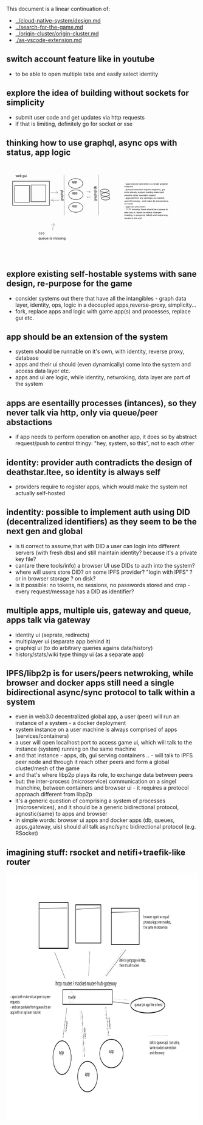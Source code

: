 
This document is a linear continuation of:

- [../cloud-native-system/design.md](../cloud-native-system/design.md)
- [../search-for-the-game.md](../search-for-the-game.md)
- [../origin-cluster/origin-cluster.md](../origin-cluster/origin-cluster.md)
- [./as-vscode-extension.md](./as-vscode-extension.md)

## switch account feature like in youtube

- to be able to open multiple tabs and easily select identity


## explore the idea of building without sockets for simplicity

- submit user code and get updates via http requests
- if that is limiting, definitely go for socket or sse

## thinking how to use graphql, async ops with status, app logic

<!-- <img height="512px" src="./svg/2020-10-16-graphql.svg"></img> -->
<div>
<?xml version="1.0" encoding="UTF-8" standalone="no"?>
<svg
   xmlns:dc="http://purl.org/dc/elements/1.1/"
   xmlns:cc="http://creativecommons.org/ns#"
   xmlns:rdf="http://www.w3.org/1999/02/22-rdf-syntax-ns#"
   xmlns:svg="http://www.w3.org/2000/svg"
   xmlns="http://www.w3.org/2000/svg"
   xmlns:sodipodi="http://sodipodi.sourceforge.net/DTD/sodipodi-0.dtd"
   xmlns:inkscape="http://www.inkscape.org/namespaces/inkscape"
   width="297mm"
   height="144mm"
   viewBox="0 0 297 144"
   version="1.1"
   id="svg8"
   sodipodi:docname="2020-10-16-graphql.svg"
   inkscape:version="1.0.1 (3bc2e813f5, 2020-09-07)">
  <defs
     id="defs2">
    <rect
       x="154.46326"
       y="81.494331"
       width="71.05986"
       height="45.127491"
       id="rect1096" />
    <rect
       x="49.04417"
       y="82.763191"
       width="81.197357"
       height="63.798897"
       id="rect1090" />
    <rect
       x="20.622807"
       y="79.218307"
       width="50.945824"
       height="16.812269"
       id="rect973" />
    <rect
       x="67.141853"
       y="102.27211"
       width="86.288086"
       height="14.411219"
       id="rect917" />
    <rect
       x="67.141853"
       y="102.27211"
       width="86.288086"
       height="14.411219"
       id="rect917-3" />
    <rect
       x="67.141853"
       y="102.27211"
       width="86.288086"
       height="14.411219"
       id="rect934" />
    <rect
       x="20.622807"
       y="79.218307"
       width="50.945824"
       height="16.812269"
       id="rect973-9" />
    <rect
       x="20.622807"
       y="79.218307"
       width="50.945824"
       height="16.812269"
       id="rect986" />
    <rect
       x="20.622807"
       y="79.218307"
       width="50.945824"
       height="16.812269"
       id="rect973-9-2" />
    <rect
       x="20.622807"
       y="79.218307"
       width="50.945824"
       height="16.812269"
       id="rect1028" />
    <rect
       x="20.622807"
       y="79.218307"
       width="50.945824"
       height="16.812269"
       id="rect973-9-9" />
    <rect
       x="20.622807"
       y="79.218307"
       width="50.945824"
       height="16.812269"
       id="rect1028-3" />
  </defs>
  <sodipodi:namedview
     id="base"
     pagecolor="#ffffff"
     bordercolor="#666666"
     borderopacity="1.0"
     inkscape:pageopacity="0.0"
     inkscape:pageshadow="2"
     inkscape:zoom="0.98994949"
     inkscape:cx="436.13714"
     inkscape:cy="382.2649"
     inkscape:document-units="mm"
     inkscape:current-layer="layer1"
     inkscape:document-rotation="0"
     showgrid="false"
     inkscape:snap-global="false"
     inkscape:window-width="1868"
     inkscape:window-height="1025"
     inkscape:window-x="0"
     inkscape:window-y="27"
     inkscape:window-maximized="1" />
  <metadata
     id="metadata5">
    <rdf:RDF>
      <cc:Work
         rdf:about="">
        <dc:format>image/svg+xml</dc:format>
        <dc:type
           rdf:resource="http://purl.org/dc/dcmitype/StillImage" />
        <dc:title></dc:title>
      </cc:Work>
    </rdf:RDF>
  </metadata>
  <g
     inkscape:label="Layer 1"
     inkscape:groupmode="layer"
     id="layer1">
    <rect
       style="fill:none;stroke:#000000;stroke-width:0.564999"
       id="rect839"
       width="57.060226"
       height="37.344112"
       x="9.7109137"
       y="27.194963" />
    <rect
       style="fill:none;stroke:#000000;stroke-width:0.564999"
       id="rect841"
       width="22.85029"
       height="25.823139"
       x="38.292198"
       y="33.027225" />
    <rect
       style="fill:none;stroke:#000000;stroke-width:0.564999"
       id="rect841-3"
       width="22.85029"
       height="25.823139"
       x="12.967746"
       y="33.822956" />
    <path
       style="fill:none;stroke:#000000;stroke-width:0.264583px;stroke-linecap:butt;stroke-linejoin:miter;stroke-opacity:1"
       d="m 68.89022,44.964852 11.081182,-0.02835 -2.88373,-3.166626"
       id="path864" />
    <path
       style="fill:none;stroke:#000000;stroke-width:0.264583px;stroke-linecap:butt;stroke-linejoin:miter;stroke-opacity:1"
       d="m 79.588949,44.895849 -2.247995,1.213337"
       id="path866" />
    <path
       style="fill:none;stroke:#000000;stroke-width:0.264583px;stroke-linecap:butt;stroke-linejoin:miter;stroke-opacity:1"
       d="m 89.480603,17.718014 0.184513,62.435164"
       id="path868" />
    <ellipse
       style="fill:none;stroke:#000000;stroke-width:0.564999"
       id="path870"
       cx="107.44389"
       cy="30.664761"
       rx="11.239231"
       ry="7.5885572" />
    <path
       style="fill:none;stroke:#000000;stroke-width:0.264583px;stroke-linecap:butt;stroke-linejoin:miter;stroke-opacity:1"
       d="M 82.508689,56.526808 69.010344,56.716996 73.02595,53.874838"
       id="path876" />
    <path
       style="fill:none;stroke:#000000;stroke-width:0.264583px;stroke-linecap:butt;stroke-linejoin:miter;stroke-opacity:1"
       d="m 70.989713,56.876777 2.606985,2.385351"
       id="path878" />
    <path
       style="fill:none;stroke:#000000;stroke-width:0.264583px;stroke-linecap:butt;stroke-linejoin:miter;stroke-opacity:1"
       d="m 142.50145,16.95581 0.52216,63.031334"
       id="path880" />
    <ellipse
       style="fill:none;stroke:#000000;stroke-width:0.564999"
       id="path882"
       cx="152.39474"
       cy="41.88982"
       rx="6.4041286"
       ry="2.5093119" />
    <ellipse
       style="fill:none;stroke:#000000;stroke-width:0.564999"
       id="path882-6"
       cx="153.28171"
       cy="47.74548"
       rx="6.4041286"
       ry="2.5093119" />
    <ellipse
       style="fill:none;stroke:#000000;stroke-width:0.564999"
       id="path882-7"
       cx="153.99667"
       cy="53.7136"
       rx="6.4041286"
       ry="2.5093119" />
    <path
       style="fill:none;stroke:#000000;stroke-width:0.264583px;stroke-linecap:butt;stroke-linejoin:miter;stroke-opacity:1"
       d="m 145.34933,41.481439 2.11188,13.587675"
       id="path911" />
    <path
       style="fill:none;stroke:#000000;stroke-width:0.264583px;stroke-linecap:butt;stroke-linejoin:miter;stroke-opacity:1"
       d="m 159.32621,41.353148 1.11836,13.844693"
       id="path913" />
    <text
       xml:space="preserve"
       id="text915"
       style="font-style:normal;font-weight:normal;font-size:4.93889px;line-height:1.25;font-family:sans-serif;white-space:pre;shape-inside:url(#rect917);fill:#000000;fill-opacity:1;stroke:none;"
       transform="rotate(-90,53.005461,71.564059)"><tspan
         x="67.142578"
         y="106.64124"><tspan
           style="shape-inside:url(#rect917)">graphql</tspan></tspan></text>
    <text
       xml:space="preserve"
       id="text915-5"
       style="font-style:normal;font-weight:normal;font-size:4.93889px;line-height:1.25;font-family:sans-serif;white-space:pre;shape-inside:url(#rect917-3);fill:#000000;fill-opacity:1;stroke:none;"
       transform="rotate(-90,78.998328,45.964121)"><tspan
         x="67.142578"
         y="106.64124"><tspan
           style="shape-inside:url(#rect917-3)">graphql db </tspan></tspan></text>
    <text
       xml:space="preserve"
       id="text971"
       style="font-style:normal;font-weight:normal;font-size:4.93889px;line-height:1.25;font-family:sans-serif;white-space:pre;shape-inside:url(#rect973);fill:#000000;fill-opacity:1;stroke:none;"
       transform="translate(-6.1859343,-63.240361)"><tspan
         x="20.623047"
         y="83.58851"><tspan
           style="shape-inside:url(#rect973)">web gui</tspan></tspan></text>
    <text
       xml:space="preserve"
       id="text971-1"
       style="font-style:normal;font-weight:normal;font-size:4.93889px;line-height:1.25;font-family:sans-serif;white-space:pre;shape-inside:url(#rect973-9);fill:#000000;fill-opacity:1;stroke:none;"
       transform="translate(80.88729,-53.623462)"><tspan
         x="20.623047"
         y="83.58851"><tspan>app</tspan></tspan></text>
    <ellipse
       style="fill:none;stroke:#000000;stroke-width:0.564999"
       id="path870-7"
       cx="107.84216"
       cy="48.040855"
       rx="11.239231"
       ry="7.5885572" />
    <text
       xml:space="preserve"
       id="text971-1-0"
       style="font-style:normal;font-weight:normal;font-size:4.93889px;line-height:1.25;font-family:sans-serif;white-space:pre;shape-inside:url(#rect973-9-2);fill:#000000;fill-opacity:1;stroke:none;"
       transform="translate(81.285557,-36.247365)"><tspan
         x="20.623047"
         y="83.58851"><tspan>app</tspan></tspan></text>
    <ellipse
       style="fill:none;stroke:#000000;stroke-width:0.564999"
       id="path870-6"
       cx="107.69133"
       cy="67.676353"
       rx="11.239231"
       ry="7.5885572" />
    <text
       xml:space="preserve"
       id="text971-1-06"
       style="font-style:normal;font-weight:normal;font-size:4.93889px;line-height:1.25;font-family:sans-serif;white-space:pre;shape-inside:url(#rect973-9-9);fill:#000000;fill-opacity:1;stroke:none;"
       transform="translate(81.134726,-16.611867)"><tspan
         x="20.623047"
         y="83.58851"><tspan>app</tspan></tspan></text>
    <path
       style="fill:none;stroke:#000000;stroke-width:0.264583px;stroke-linecap:butt;stroke-linejoin:miter;stroke-opacity:1"
       d="m 124.52555,43.516377 h 5.80202"
       id="path1070" />
    <path
       style="fill:none;stroke:#000000;stroke-width:0.264583px;stroke-linecap:butt;stroke-linejoin:miter;stroke-opacity:1"
       d="m 125.23799,51.97671 5.52818,-0.371277"
       id="path1072" />
    <path
       style="fill:none;stroke:#000000;stroke-width:0.264583px;stroke-linecap:butt;stroke-linejoin:miter;stroke-opacity:1"
       d="m 128.61872,41.972946 0.75595,1.389775"
       id="path1074" />
    <path
       style="fill:none;stroke:#000000;stroke-width:0.264583px;stroke-linecap:butt;stroke-linejoin:miter;stroke-opacity:1"
       d="M 128.60271,44.843223 130.2556,43.73459"
       id="path1076" />
    <path
       style="fill:none;stroke:#000000;stroke-width:0.264583px;stroke-linecap:butt;stroke-linejoin:miter;stroke-opacity:1"
       d="m 125.98709,50.264779 -0.89449,1.240888"
       id="path1078" />
    <path
       style="fill:none;stroke:#000000;stroke-width:0.264583px;stroke-linecap:butt;stroke-linejoin:miter;stroke-opacity:1"
       d="m 125.34017,52.24658 1.04026,1.360127"
       id="path1080" />
    <text
       xml:space="preserve"
       id="text1088"
       style="font-style:normal;font-weight:normal;font-size:3.52778px;line-height:1.25;font-family:sans-serif;white-space:pre;shape-inside:url(#rect1090);fill:#000000;fill-opacity:1;stroke:none;"
       transform="translate(133.8665,-53.537174)"><tspan
         x="49.044922"
         y="85.88493"><tspan
           style="font-size:3.52778px">- apps expose operations as single graphql </tspan></tspan><tspan
         x="49.044922"
         y="90.294659"><tspan
           style="font-size:3.52778px">endpoint
</tspan></tspan><tspan
         x="49.044922"
         y="94.704388"><tspan
           style="font-size:3.52778px">- query/transaction request happens, gui </tspan></tspan><tspan
         x="49.044922"
         y="99.114117"><tspan
           style="font-size:3.52778px">tools already support loading state (and </tspan></tspan><tspan
         x="49.044922"
         y="103.52385"><tspan
           style="font-size:3.52778px">possibly other operation states)
</tspan></tspan><tspan
         x="49.044922"
         y="107.93358"><tspan
           style="font-size:3.52778px">- apps perform any ops/logic as needed, </tspan></tspan><tspan
         x="49.044922"
         y="112.3433"><tspan
           style="font-size:3.52778px">asynchronously - and make db transactions, </tspan></tspan><tspan
         x="49.044922"
         y="116.75303"><tspan
           style="font-size:3.52778px">as usual
</tspan></tspan><tspan
         x="49.044922"
         y="121.16276"><tspan
           style="font-size:3.52778px">- apps are processes
</tspan></tspan><tspan
         x="49.044922"
         y="125.57249"><tspan
           style="font-size:3.52778px">- ???!!! missing: there should be a queue to </tspan></tspan><tspan
         x="49.044922"
         y="129.98222"><tspan
           style="font-size:3.52778px">take ops in, report op status changes </tspan></tspan><tspan
         x="49.044922"
         y="134.39195"><tspan
           style="font-size:3.52778px">(loading, in porgress, failed) and reqturning </tspan></tspan><tspan
         x="49.044922"
         y="138.80168"><tspan
           style="font-size:3.52778px">results in the end</tspan></tspan></text>
    <text
       xml:space="preserve"
       id="text1094"
       style="font-style:normal;font-weight:normal;font-size:5.64444px;line-height:1.25;font-family:sans-serif;white-space:pre;shape-inside:url(#rect1096);fill:#000000;fill-opacity:1;stroke:none;"
       transform="translate(-104.66505,23.691574)"><tspan
         x="154.46289"
         y="86.488147"><tspan
           style="shape-inside:url(#rect1096)">???
</tspan></tspan><tspan
         x="154.46289"
         y="93.543697"><tspan
           style="shape-inside:url(#rect1096)">queue is missing </tspan></tspan></text>
    <path
       style="fill:none;stroke:#000000;stroke-width:0.264583px;stroke-linecap:butt;stroke-linejoin:miter;stroke-opacity:1"
       d="m 73.033405,93.459606 -1.334651,9.319084"
       id="path1100" />
    <path
       style="fill:none;stroke:#000000;stroke-width:0.264583px;stroke-linecap:butt;stroke-linejoin:miter;stroke-opacity:1"
       d="m 69.969575,95.190952 3.208687,-2.861273 2.666318,4.312676"
       id="path1102" />
  </g>
</svg>
</div>

## explore existing self-hostable systems with sane design, re-purpose for the game

- consider systems out there that have all the intangibles - graph data layer, identity, ops, logic in a decoupled apps,reverse-proxy, simplicity...
- fork, replace apps and logic with game app(s) and processes, replace gui etc.

## app should be an extension of the system

- system should be runnable on it's own, with identity, reverse proxy, database
- apps and their ui should (even dynamically) come into the system and access data layer etc.
- apps and ui are logic, while identity, netwroking, data layer are part of the system


## apps are esentailly processes (intances), so they never talk via http, only via queue/peer abstactions

- if app needs to perform operation on another app, it does so by abstract request/push to *central* thingy: "hey, system, so this", not to each other

## identity: provider auth contradicts the design of deathstar.ltee, so identity is always self

- providers require to register apps, which would make the system not actually self-hosted

## indentity: possible to implement auth using DID (decentralized identifiers) as they seem to be the next gen and global

- is ti correct to assume,that with DID a user can login into different servers (with fresh dbs) and still maintain identity? because it's a private key file?
- can(are there tools/info) a browser UI use DIDs to auth into the system?
- where will users store DID? on some IPFS provider? "login with IPFS" ? or in browser storage ? on disk?
- is it possible: no tokens, no sessions, no passwords stored and crap - every request/message has a DID as identifier?  

## multiple apps, multiple uis, gateway and queue, apps talk via gateway

- identity ui (seprate, redirects)
- multiplayer ui (separate app behind it)
- graphiql ui (to do arbitrary queries agains data/history)
- history/stats/wiki type thingy ui (as a separate app)

## IPFS/libp2p is for users/peers netwroking, while browser and docker apps still need a single bidirectional async/sync protocol to talk within a system

- even in web3.0 decentralized global app, a user (peer) will run an instance of a system - a docker deployment
- system instance on a user machine is always comprised of apps (services/containers)
- a user will open localhost:port to access game ui, which will talk to the instance (system) running on the same machine
- and that instance - apps, db, gui serving containers .. - will talk to IPFS peer node and through it reach other peers and form a global cluster/mesh of the game
- and that's where libp2p plays its role, to exchange data between peers
- but: the inter-process (microservice) communication on a singel manchine, between containers and browser ui - it requires a protocol approach different from libp2p
- it's a generic question of comprising a system of processes (microservices), and it should be a generic bidirectional protocol, agnostic(same) to apps and browser
- in simple words: browser ui apps and docker apps (db, queues, apps,gateway, uis) should all talk async/sync bidirectional protocol (e.g. RSocket) 

## imagining stuff: rsocket and netifi+traefik-like router 

<img height="648px" src="./svg/2020-10-22-rsocket.svg"></img>



